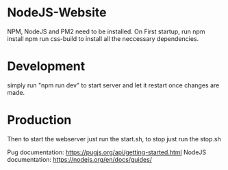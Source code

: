 # NodeJS-Website


NPM, NodeJS and PM2 need to be installed.
On First startup, run 
npm install
npm run css-build
to install all the neccessary dependencies.

# Development

simply run "npm run dev" to start server and let it restart once changes are made.

# Production
Then to start the webserver just run the start.sh, to stop just run the stop.sh

Pug documentation: https://pugjs.org/api/getting-started.html
NodeJS documentation: https://nodejs.org/en/docs/guides/
